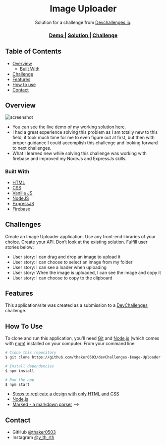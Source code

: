 <h1 align="center">Image Uploader</h1>

<div align="center">
   Solution for a challenge from  <a href="http://devchallenges.io" target="_blank">Devchallenges.io</a>.
</div>

<div align="center">
  <h3>
    <a href="https://dev-challenges-image-uploader.herokuapp.com/">
      Demo
    </a>
    <span> | </span>
    <a href="https://github.com/thaker0503/devChallenges-Image-Uploader">
      Solution
    </a>
    <span> | </span>
    <a href="https://devchallenges.io/challenges/O2iGT9yBd6xZBrOcVirx">
      Challenge
    </a>
  </h3>
</div>

<!-- TABLE OF CONTENTS -->

## Table of Contents

- [Overview](#overview)
  - [Built With](#built-with)
- [Challenge](#challenge)
- [Features](#features)
- [How to use](#how-to-use)
- [Contact](#contact)
<!-- - [Acknowledgements](#acknowledgements) -->

<!-- OVERVIEW -->

## Overview

![screenshot](https://firebasestorage.googleapis.com/v0/b/imageuploader-2f153.appspot.com/o/images%2Fimage_2022_10_18T10_27_27_233Z.png?alt=media&token=d369f01a-1c0e-4c7b-a48a-ec8db6db8d42)

<!-- Introduce your projects by taking a screenshot or a gif. Try to tell visitors a story about your project by answering: -->

- You can see the live demo of my working solution [here](https://dev-challenges-image-uploader.herokuapp.com/).
- I had a great experience solving this problem as I am totally new to this field, it took much time for me to even figure out at first, but then with proper guidance I could accomplish this challenge and looking forward to next challenges.
- What I learned new while solving this challenge was working with firebase and improved my NodeJs and ExpressJs skills.

### Built With

<!-- This section should list any major frameworks that you built your project using. Here are a few examples.-->

- [HTML](https://developer.mozilla.org/en-US/docs/Web/HTML)
- [CSS](https://developer.mozilla.org/en-US/docs/Web/CSS)
- [Vanilla JS](https://javascript.com/)
- [NodeJS](https://nodejs.org/)
- [ExpressJS](https://expressjs.com/)
- [Firebase](https://firebase.google.com/)

## Challenges

Create an Image Uploader application. Use any front-end libraries of your choice. Create your API. Don’t look at the existing solution. Fulfill user stories below:

- User story: I can drag and drop an image to upload it
- User story: I can choose to select an image from my folder
- User story: I can see a loader when uploading
- User story: When the image is uploaded, I can see the image and copy it
- User story: I can choose to copy to the clipboard

## Features

<!-- List the features of your application or follow the template. Don't share the figma file here :) -->

This application/site was created as a submission to a [DevChallenges](#challenge) challenge.



## How To Use

<!-- Example: -->

To clone and run this application, you'll need [Git](https://git-scm.com) and [Node.js](https://nodejs.org/en/download/) (which comes with [npm](http://npmjs.com)) installed on your computer. From your command line:

```bash
# Clone this repository
$ git clone https://github.com/thaker0503/devChallenges-Image-Uploader

# Install dependencies
$ npm install

# Run the app
$ npm start
```

<!-- ## Acknowledgements

<!-- This section should list any articles or add-ons/plugins that helps you to complete the project. This is optional but it will help you in the future. For example -->

- [Steps to replicate a design with only HTML and CSS](https://devchallenges-blogs.web.app/how-to-replicate-design/)
- [Node.js](https://nodejs.org/)
- [Marked - a markdown parser](https://github.com/chjj/marked) -->

## Contact

<!-- - Website [your-website.com](https://{your-web-site-link}) -->
- GitHub [@thaker0503](https://thaker0503)
- Instagram [@y_th_rth](https://www.instagram.com/y_th_rth/)
<!-- - Twitter [@your-twitter](https://{twitter.com/your-username}) -->
